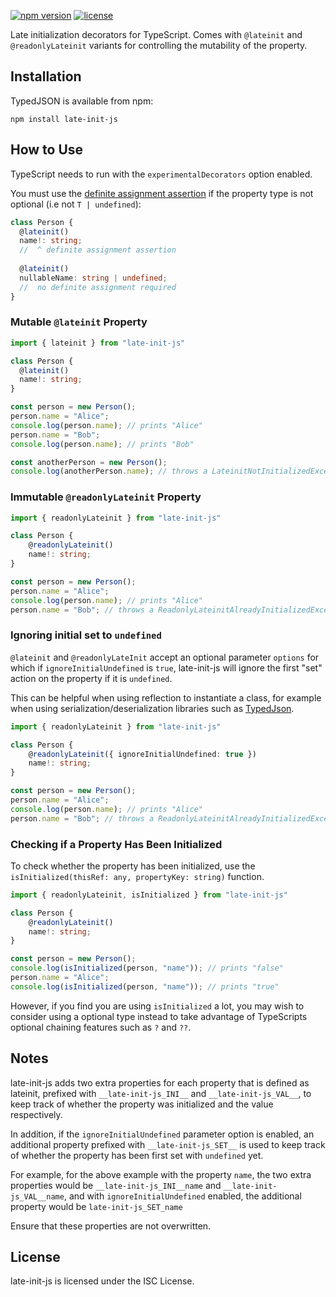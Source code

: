 [![npm version](https://img.shields.io/npm/v/late-init-js.svg?logo=npm&style=for-the-badge)](https://www.npmjs.com/package/late-init-js)
[![license](https://img.shields.io/npm/l/late-init-js?&style=for-the-badge&color=green)
](https://github.com/isaacy2012/late-init-js/blob/master/LICENSE)

Late initialization decorators for TypeScript. Comes with `@lateinit` and `@readonlyLateinit` variants for controlling 
the mutability of the property.

## Installation

TypedJSON is available from npm:

```
npm install late-init-js
```

## How to Use

TypeScript needs to run with the `experimentalDecorators` option enabled.

You must use the [definite assignment assertion](https://www.typescriptlang.org/docs/handbook/release-notes/typescript-2-7.html#strict-class-initialization)
if the property type is not optional (i.e not `T | undefined`):
```typescript
class Person {
  @lateinit()
  name!: string;
  //  ^ definite assignment assertion
    
  @lateinit()
  nullableName: string | undefined;
  //  no definite assignment required
}
```

### Mutable `@lateinit` Property

```typescript
import { lateinit } from "late-init-js"

class Person {
  @lateinit()
  name!: string;
}

const person = new Person();
person.name = "Alice";
console.log(person.name); // prints "Alice"
person.name = "Bob";
console.log(person.name); // prints "Bob"

const anotherPerson = new Person();
console.log(anotherPerson.name); // throws a LateinitNotInitializedException
```

### Immutable `@readonlyLateinit` Property

```typescript
import { readonlyLateinit } from "late-init-js"

class Person {
    @readonlyLateinit()
    name!: string;
}

const person = new Person();
person.name = "Alice";
console.log(person.name); // prints "Alice"
person.name = "Bob"; // throws a ReadonlyLateinitAlreadyInitializedException
```

### Ignoring initial set to `undefined`

`@lateinit` and `@readonlyLateInit` accept an optional parameter `options` for which if `ignoreInitialUndefined` is `true`,
late-init-js will ignore the first "set" action on the property if it is `undefined`. 

This can be helpful when using reflection to instantiate a class, for example when using serialization/deserialization
libraries such as [TypedJson](https://www.npmjs.com/package/typedjson).

```typescript
import { readonlyLateinit } from "late-init-js"

class Person {
    @readonlyLateinit({ ignoreInitialUndefined: true })
    name!: string;
}

const person = new Person();
person.name = "Alice";
console.log(person.name); // prints "Alice"
person.name = "Bob"; // throws a ReadonlyLateinitAlreadyInitializedException
```

### Checking if a Property Has Been Initialized

To check whether the property has been initialized, use the `isInitialized(thisRef: any, propertyKey: string)` function.

```typescript
import { readonlyLateinit, isInitialized } from "late-init-js"

class Person {
    @readonlyLateinit()
    name!: string;
}

const person = new Person();
console.log(isInitialized(person, "name")); // prints "false"
person.name = "Alice";
console.log(isInitialized(person, "name")); // prints "true"
```

However, if you find you are using `isInitialized` a lot, you may wish to consider using a optional type instead 
to take advantage of TypeScripts optional chaining features such as `?` and `??`.

## Notes
late-init-js adds two extra properties for each property that is defined as lateinit, prefixed with `__late-init-js_INI__` 
and `__late-init-js_VAL__`, to keep track of whether the property was initialized and the value respectively. 

In addition, if the `ignoreInitialUndefined` parameter option is enabled, an additional property prefixed with 
`__late-init-js_SET__` is used to keep track of whether the property has been first set with `undefined` yet.

For example, for the above example with the property `name`, the two extra properties would be `__late-init-js_INI__name` 
and `__late-init-js_VAL__name`, and with `ignoreInitialUndefined` enabled, the additional property would be 
`late-init-js_SET_name`


Ensure that these properties are not overwritten. 

## License

late-init-js is licensed under the ISC License.
